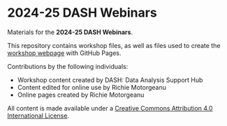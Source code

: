 # 2024-25 DASH Webinars

Materials for the **2024-25 DASH Webinars**.

This repository contains workshop files, as well as files used to create the [workshop webpage](https://scds.github.io/dash24-25) with GitHub Pages.   

Contributions by the following individuals: 
- Workshop content created by DASH: Data Analysis Support Hub
- Content edited for online use by Richie Motorgeanu
- Online pages created by Richie Motorgeanu
  
All content is made available under a [Creative Commons Attribution 4.0 International License](https://creativecommons.org/licenses/by/4.0/). 

